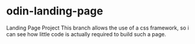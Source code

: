 # odin-landing-page
Landing Page Project
This branch allows the use of a css framework, so i can see how little code is actually required to build such a page.
